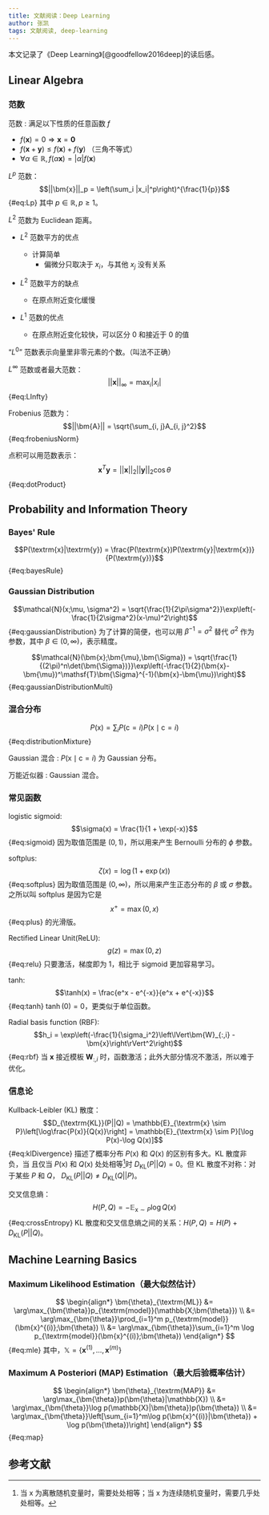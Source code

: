 ```yaml
---
title: 文献阅读：Deep Learning
author: 张凯
tags: 文献阅读, deep-learning
---
```


本文记录了《Deep Learning》[@goodfellow2016deep]的读后感。

<!--more-->

## Linear Algebra

### 范数

范数
: 满足以下性质的任意函数 $f$

  - $f(\bm{x}) = 0 \Rightarrow \bm{x} = \bm{0}$
  - $f(\bm{x} + \bm{y}) \le f(\bm{x}) + f(\bm{y})$ （三角不等式）
  - $\forall \alpha \in \mathbb{R}, f(\alpha\bm{x}) = |\alpha|f(\bm{x})$

$L^p$ 范数：
$$||\bm{x}||_p = \left(\sum_i |x_i|^p\right)^{\frac{1}{p}}$$ {#eq:Lp}
其中 $p \in \mathbb{R}, p \ge 1$。

$L^2$ 范数为 Euclidean 距离。

- $L^2$ 范数平方的优点
    - 计算简单
        - 偏微分只取决于 $x_i$，与其他 $x_j$ 没有关系
- $L^2$ 范数平方的缺点
    - 在原点附近变化缓慢

- $L^1$ 范数的优点
    - 在原点附近变化较快，可以区分 $0$ 和接近于 $0$ 的值

“$L^0$” 范数表示向量里非零元素的个数。（叫法不正确）

$L^\infty$ 范数或者最大范数：
$$||\bm{x}||_\infty = \max_i|x_i|$$ {#eq:LInfty}

Frobenius 范数为：
$$||\bm{A}|| = \sqrt{\sum_{i, j}A_{i, j}^2}$$ {#eq:frobeniusNorm}

点积可以用范数表示：
$$\bm{x}^T\bm{y} = ||\bm{x}||_2 ||\bm{y}||_2 \cos\theta$$ {#eq:dotProduct}

## Probability and Information Theory

### Bayes' Rule

$$P(\textrm{x}|\textrm{y}) = \frac{P(\textrm{x})P(\textrm{y}|\textrm{x})}{P(\textrm{y})}$$ {#eq:bayesRule}

### Gaussian Distribution

$$\mathcal{N}(x;\mu, \sigma^2) = \sqrt{\frac{1}{2\pi\sigma^2}}\exp\left(-\frac{1}{2\sigma^2}(x-\mu)^2\right)$$ {#eq:gaussianDistribution}
为了计算的简便，也可以用 $\beta^{-1} = \sigma^2$ 替代 $\sigma^2$ 作为参数，其中
$\beta \in (0, \infty)$，表示精度。

$$\mathcal{N}(\bm{x};\bm{\mu},\bm{\Sigma}) = \sqrt{\frac{1}{(2\pi)^n\det(\bm{\Sigma})}}\exp\left(-\frac{1}{2}(\bm{x}-\bm{\mu})^\mathsf{T}\bm{\Sigma}^{-1}(\bm{x}-\bm{\mu})\right)$$ {#eq:gaussianDistributionMulti}

### 混合分布

$$P(\bm{\textrm{x}}) = \sum_{i}P(\textrm{c}=i)P(\bm{\textrm{x}} \mid \textrm{c}=i)$$ {#eq:distributionMixture}

Gaussian 混合
: $P(\bm{\textrm{x}} \mid \textrm{c}=i)$ 为 Gaussian 分布。

万能近似器
: Gaussian 混合。

### 常见函数

logistic sigmoid:
$$\sigma(x) = \frac{1}{1 + \exp(-x)}$$ {#eq:sigmoid}
因为取值范围是 $(0, 1)$，所以用来产生 Bernoulli 分布的 $\phi$ 参数。

softplus:
$$\zeta(x) = \log(1 + \exp(x))$$ {#eq:softplus}
因为取值范围是 $(0, \infty)$，所以用来产生正态分布的 $\beta$ 或 $\sigma$ 参数。
之所以叫 softplus 是因为它是
$$x^+ = \max(0, x)$$ {#eq:plus}
的光滑版。

Rectified Linear Unit(ReLU):
$$g(z) = \max(0, z)$$ {#eq:relu}
只要激活，梯度即为 $1$，相比于 sigmoid 更加容易学习。

tanh:
$$\tanh(x) = \frac{e^x - e^{-x}}{e^x + e^{-x}}$$ {#eq:tanh}
$\tanh(0) = 0$，更类似于单位函数。

Radial basis function (RBF):
$$h_i = \exp\left(-\frac{1}{\sigma_i^2}\left\lVert\bm{W}_{:,i} - \bm{x}\right\rVert^2\right)$$ {#eq:rbf}
当 $\bm{x}$ 接近模板 $\bm{W}_{:,i}$ 时，函数激活；此外大部分情况不激活，所以难于
优化。

### 信息论

Kullback-Leibler (KL) 散度：
$$D_{\textrm{KL}}(P||Q) = \mathbb{E}_{\textrm{x} \sim P}\left[\log\frac{P(x)}{Q(x)}\right] = \mathbb{E}_{\textrm{x} \sim P}[\log P(x)-\log Q(x)]$$ {#eq:klDivergence}
描述了概率分布 $P(\textrm{x})$ 和 $Q(\textrm{x})$ 的区别有多大。KL 散度非负，当
且仅当 $P(\textrm{x})$ 和 $Q(\textrm{x})$ 处处相等[^klEqualEverywhere]时
$D_{\textrm{KL}}(P||Q) = 0$。但 KL 散度不对称：对于某些 $P$ 和 $Q$，
$D_{\textrm{KL}}(P||Q) \neq D_{\textrm{KL}}(Q||P)$。

交叉信息熵：
$$H(P, Q) = -\mathbb{E}_{\textrm{x} \sim P} \log Q(x)$$ {#eq:crossEntropy}
KL 散度和交叉信息熵之间的关系：$H(P, Q) = H(P) + D_{\textrm{KL}}(P||Q)$。

[^klEqualEverywhere]: 当 $\textrm{x}$ 为离散随机变量时，需要处处相等；当
    $\textrm{x}$ 为连续随机变量时，需要几乎处处相等。

## Machine Learning Basics

### Maximum Likelihood Estimation（最大似然估计）

$$
\begin{align*}
\bm{\theta}_{\textrm{ML}} &= \arg\max_{\bm{\theta}}p_{\textrm{model}}(\mathbb{X;\bm{\theta}}) \\
&= \arg\max_{\bm{\theta}}\prod_{i=1}^m p_{\textrm{model}}(\bm{x}^{(i)};\bm{\theta}) \\
&= \arg\max_{\bm{\theta}}\sum_{i=1}^m \log p_{\textrm{model}}(\bm{x}^{(i)};\bm{\theta})
\end{align*}
$$ {#eq:mle}
其中，$\mathbb{X} = \{\bm{x}^{(1)},\dots,\bm{x}^{(m)}\}$

### Maximum A Posteriori (MAP) Estimation（最大后验概率估计）

$$
\begin{align*}
\bm{\theta}_{\textrm{MAP}} &= \arg\max_{\bm{\theta}}p(\bm{\theta}|\mathbb{X}) \\
&= \arg\max_{\bm{\theta}}\log p(\mathbb{X}|\bm{\theta})p(\bm{\theta}) \\
&= \arg\max_{\bm{\theta}}\left[\sum_{i=1}^m\log p(\bm{x}^{(i)}|\bm{\theta}) + \log p(\bm{\theta})\right]
\end{align*}
$$ {#eq:map}

## 参考文献
